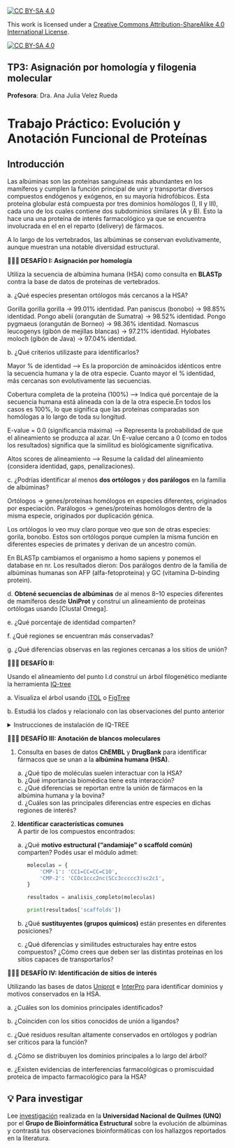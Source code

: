 
[![CC BY-SA 4.0][cc-by-sa-shield]][cc-by-sa]

This work is licensed under a
[Creative Commons Attribution-ShareAlike 4.0 International License][cc-by-sa].

[![CC BY-SA 4.0][cc-by-sa-image]][cc-by-sa]

[cc-by-sa]: http://creativecommons.org/licenses/by-sa/4.0/
[cc-by-sa-image]: https://licensebuttons.net/l/by-sa/4.0/88x31.png
[cc-by-sa-shield]: https://img.shields.io/badge/License-CC%20BY--SA%204.0-lightgrey.svg

## TP3: Asignación por homología y filogenia molecular

**Profesora**: Dra. Ana Julia Velez Rueda


# Trabajo Práctico: Evolución y Anotación Funcional de Proteínas

## Introducción

Las albúminas son las proteínas sanguíneas más abundantes en los mamíferos y cumplen la función principal de unir y transportar diversos compuestos endógenos y exógenos, en su mayoría hidrofóbicos. Esta proteína globular está compuesta por tres dominios homólogos (I, II y III), cada uno de los cuales contiene dos subdominios similares (A y B).  Esto la hace una una proteína de interés farmacológico ya que se encuentra involucrada en el en el reparto (delivery) de fármacos.

A lo largo de los vertebrados, las albúminas se conservan evolutivamente, aunque muestran una notable diversidad estructural.


**🧗🏻‍♀️ DESAFÍO I: Asignación por homología**


Utiliza la secuencia de albúmina humana (HSA) como consulta en **BLASTp** contra la base de datos de proteínas de vertebrados.  
 
  a. ¿Qué especies presentan ortólogos más cercanos a la HSA?  

  Gorilla gorilla gorilla → 99.01% identidad.
  Pan paniscus (bonobo) → 98.85% identidad.
  Pongo abelii (orangután de Sumatra) → 98.52% identidad.
  Pongo pygmaeus (orangután de Borneo) → 98.36% identidad.
  Nomascus leucogenys (gibón de mejillas blancas) → 97.21% identidad.
  Hylobates moloch (gibón de Java) → 97.04% identidad.

  b. ¿Qué criterios utilizaste para identificarlos?  

  Mayor % de identidad --> Es la proporción de aminoácidos idénticos entre la secuencia humana y la de otra especie. Cuanto mayor el % identidad, más cercanas son evolutivamente las secuencias.
  
  Cobertura completa de la proteína (100%) --> Indica qué porcentaje de la secuencia humana está alineada con la de la otra especie.En todos los casos es 100%, lo que significa que las proteínas comparadas son homólogas a lo largo de toda su longitud.
  
  E-value = 0.0 (significancia máxima) --> Representa la probabilidad de que el alineamiento se produzca al azar. Un E-value cercano a 0 (como en todos los resultados) significa que la similitud es biológicamente significativa.
  
  Altos scores de alineamiento --> Resume la calidad del alineamiento (considera identidad, gaps, penalizaciones).

  c. ¿Podrías identificar al menos **dos ortólogos** y **dos parálogos** en la familia de albúminas?

  Ortólogos → genes/proteínas homólogos en especies diferentes, originados por especiación.
  Parálogos → genes/proteínas homólogos dentro de la misma especie, originados por duplicación génica.

  Los ortólogos lo veo muy claro porque veo que son de otras especies: gorila, bonobo. Estos son ortólogos porque cumplen la misma función en diferentes especies de primates y derivan de un ancestro común.

  En BLASTp cambiamos el organismo a homo sapiens y ponemos el database en nr. Los resultados dieron: Dos parálogos dentro de la familia de albúminas humanas son AFP (alfa-fetoproteína) y GC (vitamina D–binding protein).
  
  d. **Obtené secuencias de albúminas** de al menos 8–10 especies diferentes de mamíferos desde **UniProt** y construí un alineamiento de proteínas ortólogas usando [Clustal Omega]. 

  e. ¿Qué porcentaje de identidad comparten?  

  f. ¿Qué regiones se encuentran más conservadas?  

  g. ¿Qué diferencias observas en las regiones cercanas a los sitios de unión?



**🧗🏻‍♀️ DESAFÍO II:**


Usando el alineamiento del punto I.d construí un árbol filogenético mediante la herramienta [IQ-tree](https://iqtree.github.io/)

  a. Visualiza el árbol usando [iTOL](https://itol.embl.de/) o [FigTree](https://tree.bio.ed.ac.uk/software/figtree/)

  b. Estudiá los clados y relacionalo con las observaciones del punto anterior

<details>
<summary>Instrucciones de instalación de IQ-TREE</summary>

**Instalación de IQ-TREE**
   - En **Linux/macOS**:  
     ```bash
     conda install -c bioconda iqtree
     ```
     o descargar binarios desde [https://iqtree.org](https://iqtree.org).  

   - En **Windows**:  
     Descargar el ejecutable precompilado desde la misma página.  

**Ejecución básica**
   Una vez que tengas el alineamiento (`alignment.fasta`):  
   ```bash
   iqtree -s alignment.fasta -m AUTO -bb 1000 -nt AUTO
   ```
 Esto generará archivos de salida, incluyendo:
    * Alignment.fasta.treefile → el árbol filogenético en formato Newick.
    * Alignment.fasta.iqtree → información sobre el modelo y parámetros usados.
</details>


**🧗🏻‍♀️ DESAFÍO III: Anotación de blancos moleculares**


1. Consulta en bases de datos **ChEMBL** y **DrugBank** para identificar fármacos que se unan a la **albúmina humana (HSA)**.  

   a. ¿Qué tipo de moléculas suelen interactuar con la HSA?  
   b. ¿Qué importancia biomédica tiene esta interacción?  
   c. ¿Qué diferencias se reportan entre la unión de fármacos en la albúmina humana y la bovina?  
   d. ¿Cuáles son las principales diferencias entre especies en dichas regiones de interés?


2. **Identificar características comunes**  
A partir de los compuestos encontrados:

     a. ¿Qué **motivo estructural (“andamiaje” o scaffold común)** comparten?  Podés usar el módulo admet:
     ```python
        moleculas = {
            'CMP-1': 'CC1=CC=CC=C1O',
            'CMP-2': 'CCOc1ccc2nc(SCc3ccccc3)sc2c1',
        }

        resultados = analisis_completo(moleculas)

        print(resultados['scaffolds'])
     ```

     b. ¿Qué **sustituyentes (grupos químicos)** están presentes en diferentes posiciones?  
     
     c. ¿Qué diferencias y similitudes estructurales hay entre estos compuestos? ¿Cómo crees que deben ser las distintas proteínas en los sitios capaces de transportarlos? 


**🧗🏻‍♀️ DESAFÍO IV: Identificación de sitios de interés**

Utilizando las bases de datos [Uniprot](https://www.uniprot.org/) e [InterPro](https://www.ebi.ac.uk/interpro/) para identificar dominios y motivos conservados en la HSA.  
  
  a. ¿Cuáles son los dominios principales identificados?  

  b. ¿Coinciden con los sitios conocidos de unión a ligandos?  

  c. ¿Qué residuos resultan altamente conservados en ortólogos y podrían ser críticos para la función?

  d. ¿Cómo se distribuyen los dominios principales a lo largo del árbol?

  e. ¿Existen evidencias de interferencias farmacológicas o promiscuidad proteica de impacto farmacológico para la HSA?


## 💡 Para investigar

Lee [investigación](https://www.sciencedirect.com/science/article/abs/pii/S0300908422000426) realizada en la **Universidad Nacional de Quilmes (UNQ)** por el **Grupo de Bioinformática Estructural** sobre la evolución de albúminas y contrastá tus observaciones bioinformáticas con los hallazgos reportados en la literatura.